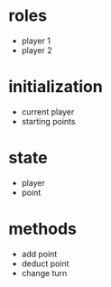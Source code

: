 # roles

- player 1
- player 2

# initialization

- current player
- starting points

# state

- player
- point

# methods

- add point
- deduct point
- change turn
